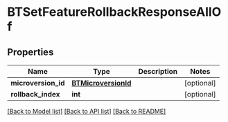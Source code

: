 # BTSetFeatureRollbackResponseAllOf

## Properties
Name | Type | Description | Notes
------------ | ------------- | ------------- | -------------
**microversion_id** | [**BTMicroversionId**](BTMicroversionId.md) |  | [optional] 
**rollback_index** | **int** |  | [optional] 

[[Back to Model list]](../README.md#documentation-for-models) [[Back to API list]](../README.md#documentation-for-api-endpoints) [[Back to README]](../README.md)



